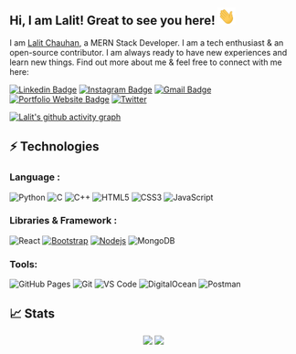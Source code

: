 ## Hi, I am Lalit! Great to see you here! <img src="https://raw.githubusercontent.com/LalitChauhan27/LalitChauhan27/main/src/wave.gif" width="30px" height="30px">

I am [Lalit Chauhan](https://lalitchauhan27.github.io/), a MERN Stack Developer. I am a tech enthusiast & an open-source contributor. I am always ready to have new experiences and learn new things. Find out more about me & feel free to connect with me here:

[![Linkedin Badge](https://img.shields.io/badge/-LinkedIn-blue?style=flat-square&logo=Linkedin&logoColor=white&link=https://www.linkedin.com/in/lalitchauhan277/)](https://www.linkedin.com/in/lalitchauhan277/)
[![Instagram Badge](https://img.shields.io/badge/-Instagram-purple?style=flat-square&logo=instagram&logoColor=white&link=https://instagram.com/gautamchauhansig/)](https://instagram.com/gautamchauhansig)
[![Gmail Badge](https://img.shields.io/badge/-chauhangautam277@gmail.com-c14438?style=flat-square&logo=Gmail&logoColor=white&link=mailto:chauhangautam277@gmail.com)](mailto:chauhangautam277@gmail.com)
[![Portfolio Website Badge](https://img.shields.io/badge/-Portfolio-black?style=flat-square&logo=BioLink&logoColor=white&link=https://lalitchauhan.bio.link//)](https://lalitchauhan.bio.link/)
[![Twitter](https://img.shields.io/badge/Twitter-1DA1F2?style=flat-square&logo=twitter&logoColor=white)](https://twitter.com/lalitchauhantwt)

[![Lalit's github activity graph](https://github-readme-activity-graph.vercel.app/graph?username=lalitchauhan27&bg_color=0f2d3d&color=1cadfb&line=1cadfb&point=1cadfb&area=true&hide_border=true)](https://github.com/ashutosh00710/github-readme-activity-graph)

## ⚡ Technologies

### Language :

![Python](https://img.shields.io/badge/-Python-black?style=flat-square&logo=Python)
![C](https://img.shields.io/badge/-C-00599C?style=flat-square&logo=c)
![C++](https://img.shields.io/badge/-C++-00599C?style=flat-square&logo=cplusplus)
![HTML5](https://img.shields.io/badge/-HTML5-E34F26?style=flat-square&logo=html5&logoColor=white)
![CSS3](https://img.shields.io/badge/-CSS3-1572B6?style=flat-square&logo=css3)
![JavaScript](https://img.shields.io/badge/-JavaScript-black?style=flat-square&logo=javascript)

### Libraries & Framework :

![React](https://img.shields.io/badge/-React-black?style=flat-square&logo=react)
[![Bootstrap](https://img.shields.io/badge/-Bootstrap-563D7C?style=flat-square&logo=bootstrap)](https://getbootstrap.com/)
[![Nodejs](https://img.shields.io/badge/-Nodejs-black?style=flat-square&logo=Node.js)](https://nodejs.org/)
![MongoDB](https://img.shields.io/badge/MongoDB-%234ea94b.svg?logo=mongodb&logoColor=white)

### Tools:

![GitHub Pages](https://img.shields.io/badge/GitHub%20Pages-%23327FC7.svg?logo=github&style=flat-square&logoColor=white)
![Git](https://img.shields.io/badge/-Git-black?style=flat-square&logo=git)
![VS Code](https://img.shields.io/badge/-VS%20Code-007ACC?style=flat-square&logo=visual-studio-code)
![DigitalOcean](https://img.shields.io/badge/-Digital%20Ocean-darkblue?style=flat-square&logo=digitalocean)
![Postman](https://img.shields.io/badge/Postman-FF6C37?logo=postman&logoColor=white)

## 📈 Stats
<p align="center">
	
  <img width="48%" src="https://github-readme-stats.vercel.app/api?username=lalitchauhan27&show_icons=true&theme=tokyonight" />
  <img width="48%" src="https://github-readme-streak-stats.herokuapp.com/?user=lalitchauhan27&theme=tokyonight" />
</p>
